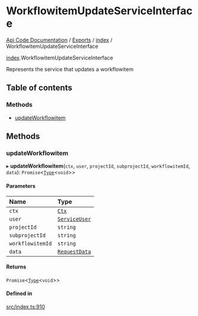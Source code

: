 # WorkflowitemUpdateServiceInterface
 
[Api Code Documentation](../README.md) / [Exports](../modules.md) / [index](../modules/index.md) / WorkflowitemUpdateServiceInterface

[index](../modules/index.md).WorkflowitemUpdateServiceInterface

Represents the service that updates a workflowitem

## Table of contents

### Methods

- [updateWorkflowitem](index.WorkflowitemUpdateServiceInterface.md#updateworkflowitem)

## Methods

### updateWorkflowitem

▸ **updateWorkflowitem**(`ctx`, `user`, `projectId`, `subprojectId`, `workflowitemId`, `data`): `Promise`\<[`Type`](../modules/result.md#type)\<`void`\>\>

#### Parameters

| Name | Type |
| :------ | :------ |
| `ctx` | [`Ctx`](lib_ctx.Ctx.md) |
| `user` | [`ServiceUser`](service_domain_organization_service_user.ServiceUser.md) |
| `projectId` | `string` |
| `subprojectId` | `string` |
| `workflowitemId` | `string` |
| `data` | [`RequestData`](service_domain_workflow_workflowitem_update.RequestData.md) |

#### Returns

`Promise`\<[`Type`](../modules/result.md#type)\<`void`\>\>

#### Defined in

[src/index.ts:910](https://github.com/openkfw/TruBudget/blob/086d599/api/src/index.ts#L910)
